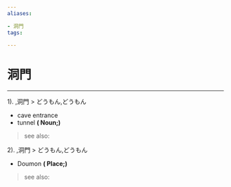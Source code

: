 ```yaml
---
aliases:
    
- 洞門
tags:
    
---
```


# 洞門
---
1).
,洞門 > どうもん,どうもん

- cave entrance
- tunnel
**( Noun;)**
> see also: 
            
2).
,洞門 > どうもん,どうもん

- Doumon
**( Place;)**
> see also: 
            